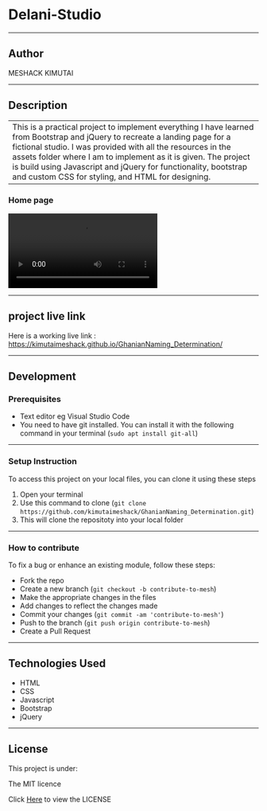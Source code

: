 # Delani-Studio
*********
## Author
MESHACK KIMUTAI
*********
## Description

<table>
<tr>
<td>
This is a practical project to implement everything I have learned from Bootstrap and jQuery to recreate a landing page for a fictional studio. I was provided with all the resources in the assets folder where I am to implement as it is given. The project is build using Javascript and jQuery for functionality, bootstrap and custom CSS for styling, and HTML for designing.
</td>
</tr>
</table>

### Home page
![alt text](https://github.com/kimutaimeshack/Delani-Studio/blob/main/img/DELANISTUDIO.webm)
*********
## project live link
Here is a working live link : https://kimutaimeshack.github.io/GhanianNaming_Determination/

*********
## Development
### Prerequisites
* Text editor eg Visual Studio Code
* You need to have git installed. You can install it with the following command in your terminal
(`sudo apt install git-all`)
*********
### Setup Instruction
To access this project on your local files, you can clone it using these steps
1. Open your terminal 
2. Use this command to clone (`git clone https://github.com/kimutaimeshack/GhanianNaming_Determination.git`)
3. This will clone the repositoty into your local folder
*********
### How to contribute

To fix a bug or enhance an existing module, follow these steps:

- Fork the repo
- Create a new branch (`git checkout -b contribute-to-mesh`)
- Make the appropriate changes in the files
- Add changes to reflect the changes made
- Commit your changes (`git commit -am 'contribute-to-mesh'`)
- Push to the branch (`git push origin contribute-to-mesh`)
- Create a Pull Request 

*********
## Technologies Used
* HTML
* CSS
* Javascript
* Bootstrap 
* jQuery
*********
## License
This project is under: 

The MIT licence

Click  [Here](https://github.com/kimutaimeshack/Delani-Studio/blob/main/LICENSE) to view the LICENSE




